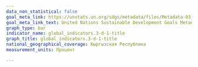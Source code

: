 ```yaml
---
data_non_statistical: false
goal_meta_link: https://unstats.un.org/sdgs/metadata/files/Metadata-03-0D-01.pdf
goal_meta_link_text: United Nations Sustainable Development Goals Metadata (pdf 865kB)
graph_type: bar
indicator_name: global_indicators.3-d-1-title
graph_title: global_indicators.3-d-1-title
national_geographical_coverage: Кыргызская Республика
measurement_units: Процент

---
```

